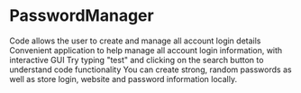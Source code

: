 # PasswordManager
Code allows the user to create and manage all account login details
Convenient application to help manage all account login information, with interactive GUI
Try typing "test" and clicking on the search button to understand code functionality
You can create strong, random passwords as well as store login, website and password information locally.
